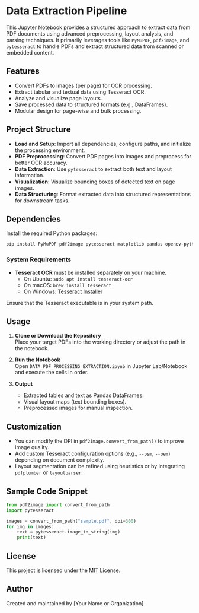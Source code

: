
# Data Extraction Pipeline

This Jupyter Notebook provides a structured approach to extract data from PDF documents using advanced preprocessing, layout analysis, and parsing techniques. It primarily leverages tools like `PyMuPDF`, `pdf2image`, and `pytesseract` to handle PDFs and extract structured data from scanned or embedded content.

## Features

- Convert PDFs to images (per page) for OCR processing.
- Extract tabular and textual data using Tesseract OCR.
- Analyze and visualize page layouts.
- Save processed data to structured formats (e.g., DataFrames).
- Modular design for page-wise and bulk processing.

## Project Structure

- **Load and Setup**: Import all dependencies, configure paths, and initialize the processing environment.
- **PDF Preprocessing**: Convert PDF pages into images and preprocess for better OCR accuracy.
- **Data Extraction**: Use `pytesseract` to extract both text and layout information.
- **Visualization**: Visualize bounding boxes of detected text on page images.
- **Data Structuring**: Format extracted data into structured representations for downstream tasks.

## Dependencies

Install the required Python packages:

```bash
pip install PyMuPDF pdf2image pytesseract matplotlib pandas opencv-python
```

### System Requirements

- **Tesseract OCR** must be installed separately on your machine.
  - On Ubuntu: `sudo apt install tesseract-ocr`
  - On macOS: `brew install tesseract`
  - On Windows: [Tesseract Installer](https://github.com/tesseract-ocr/tesseract)

Ensure that the Tesseract executable is in your system path.

## Usage

1. **Clone or Download the Repository**  
   Place your target PDFs into the working directory or adjust the path in the notebook.

2. **Run the Notebook**  
   Open `DATA_PDF_PROCESSING_EXTRACTION.ipynb` in Jupyter Lab/Notebook and execute the cells in order.

3. **Output**  
   - Extracted tables and text as Pandas DataFrames.
   - Visual layout maps (text bounding boxes).
   - Preprocessed images for manual inspection.

## Customization

- You can modify the DPI in `pdf2image.convert_from_path()` to improve image quality.
- Add custom Tesseract configuration options (e.g., `--psm`, `--oem`) depending on document complexity.
- Layout segmentation can be refined using heuristics or by integrating `pdfplumber` or `layoutparser`.

## Sample Code Snippet

```python
from pdf2image import convert_from_path
import pytesseract

images = convert_from_path("sample.pdf", dpi=300)
for img in images:
    text = pytesseract.image_to_string(img)
    print(text)
```

## License

This project is licensed under the MIT License.

## Author

Created and maintained by [Your Name or Organization]
